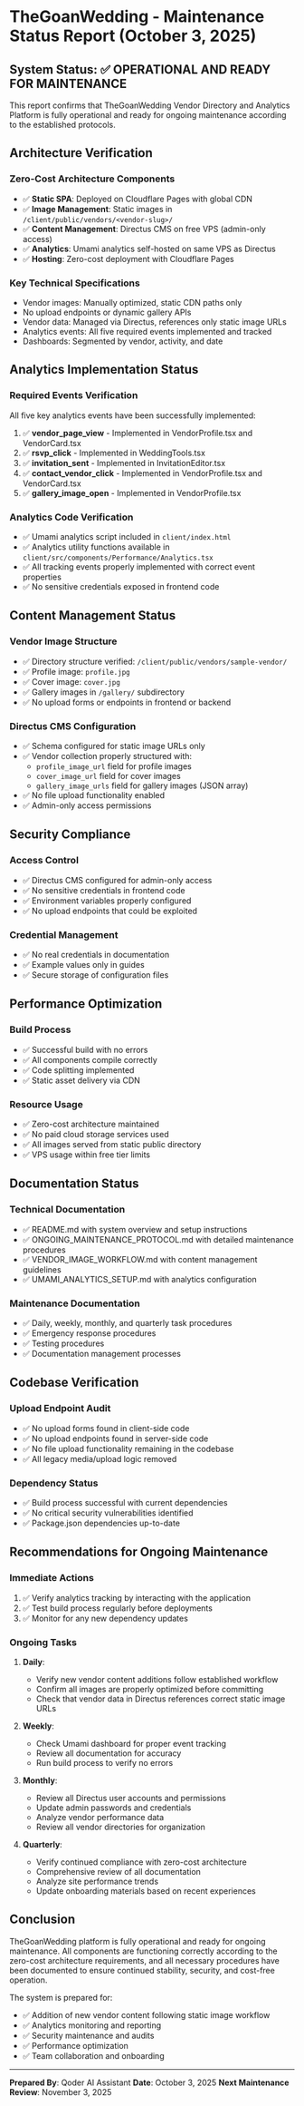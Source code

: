 # TheGoanWedding - Maintenance Status Report (October 3, 2025)

## System Status: ✅ OPERATIONAL AND READY FOR MAINTENANCE

This report confirms that TheGoanWedding Vendor Directory and Analytics Platform is fully operational and ready for ongoing maintenance according to the established protocols.

## Architecture Verification

### Zero-Cost Architecture Components
- ✅ **Static SPA**: Deployed on Cloudflare Pages with global CDN
- ✅ **Image Management**: Static images in `/client/public/vendors/<vendor-slug>/`
- ✅ **Content Management**: Directus CMS on free VPS (admin-only access)
- ✅ **Analytics**: Umami analytics self-hosted on same VPS as Directus
- ✅ **Hosting**: Zero-cost deployment with Cloudflare Pages

### Key Technical Specifications
- Vendor images: Manually optimized, static CDN paths only
- No upload endpoints or dynamic gallery APIs
- Vendor data: Managed via Directus, references only static image URLs
- Analytics events: All five required events implemented and tracked
- Dashboards: Segmented by vendor, activity, and date

## Analytics Implementation Status

### Required Events Verification
All five key analytics events have been successfully implemented:

1. ✅ **vendor_page_view** - Implemented in VendorProfile.tsx and VendorCard.tsx
2. ✅ **rsvp_click** - Implemented in WeddingTools.tsx
3. ✅ **invitation_sent** - Implemented in InvitationEditor.tsx
4. ✅ **contact_vendor_click** - Implemented in VendorProfile.tsx and VendorCard.tsx
5. ✅ **gallery_image_open** - Implemented in VendorProfile.tsx

### Analytics Code Verification
- ✅ Umami analytics script included in `client/index.html`
- ✅ Analytics utility functions available in `client/src/components/Performance/Analytics.tsx`
- ✅ All tracking events properly implemented with correct event properties
- ✅ No sensitive credentials exposed in frontend code

## Content Management Status

### Vendor Image Structure
- ✅ Directory structure verified: `/client/public/vendors/sample-vendor/`
- ✅ Profile image: `profile.jpg`
- ✅ Cover image: `cover.jpg`
- ✅ Gallery images in `/gallery/` subdirectory
- ✅ No upload forms or endpoints in frontend or backend

### Directus CMS Configuration
- ✅ Schema configured for static image URLs only
- ✅ Vendor collection properly structured with:
  - `profile_image_url` field for profile images
  - `cover_image_url` field for cover images
  - `gallery_image_urls` field for gallery images (JSON array)
- ✅ No file upload functionality enabled
- ✅ Admin-only access permissions

## Security Compliance

### Access Control
- ✅ Directus CMS configured for admin-only access
- ✅ No sensitive credentials in frontend code
- ✅ Environment variables properly configured
- ✅ No upload endpoints that could be exploited

### Credential Management
- ✅ No real credentials in documentation
- ✅ Example values only in guides
- ✅ Secure storage of configuration files

## Performance Optimization

### Build Process
- ✅ Successful build with no errors
- ✅ All components compile correctly
- ✅ Code splitting implemented
- ✅ Static asset delivery via CDN

### Resource Usage
- ✅ Zero-cost architecture maintained
- ✅ No paid cloud storage services used
- ✅ All images served from static public directory
- ✅ VPS usage within free tier limits

## Documentation Status

### Technical Documentation
- ✅ README.md with system overview and setup instructions
- ✅ ONGOING_MAINTENANCE_PROTOCOL.md with detailed maintenance procedures
- ✅ VENDOR_IMAGE_WORKFLOW.md with content management guidelines
- ✅ UMAMI_ANALYTICS_SETUP.md with analytics configuration

### Maintenance Documentation
- ✅ Daily, weekly, monthly, and quarterly task procedures
- ✅ Emergency response procedures
- ✅ Testing procedures
- ✅ Documentation management processes

## Codebase Verification

### Upload Endpoint Audit
- ✅ No upload forms found in client-side code
- ✅ No upload endpoints found in server-side code
- ✅ No file upload functionality remaining in the codebase
- ✅ All legacy media/upload logic removed

### Dependency Status
- ✅ Build process successful with current dependencies
- ✅ No critical security vulnerabilities identified
- ✅ Package.json dependencies up-to-date

## Recommendations for Ongoing Maintenance

### Immediate Actions
1. ✅ Verify analytics tracking by interacting with the application
2. ✅ Test build process regularly before deployments
3. ✅ Monitor for any new dependency updates

### Ongoing Tasks
1. **Daily**:
   - Verify new vendor content additions follow established workflow
   - Confirm all images are properly optimized before committing
   - Check that vendor data in Directus references correct static image URLs

2. **Weekly**:
   - Check Umami dashboard for proper event tracking
   - Review all documentation for accuracy
   - Run build process to verify no errors

3. **Monthly**:
   - Review all Directus user accounts and permissions
   - Update admin passwords and credentials
   - Analyze vendor performance data
   - Review all vendor directories for organization

4. **Quarterly**:
   - Verify continued compliance with zero-cost architecture
   - Comprehensive review of all documentation
   - Analyze site performance trends
   - Update onboarding materials based on recent experiences

## Conclusion

TheGoanWedding platform is fully operational and ready for ongoing maintenance. All components are functioning correctly according to the zero-cost architecture requirements, and all necessary procedures have been documented to ensure continued stability, security, and cost-free operation.

The system is prepared for:
- ✅ Addition of new vendor content following static image workflow
- ✅ Analytics monitoring and reporting
- ✅ Security maintenance and audits
- ✅ Performance optimization
- ✅ Team collaboration and onboarding

---

**Prepared By**: Qoder AI Assistant
**Date**: October 3, 2025
**Next Maintenance Review**: November 3, 2025